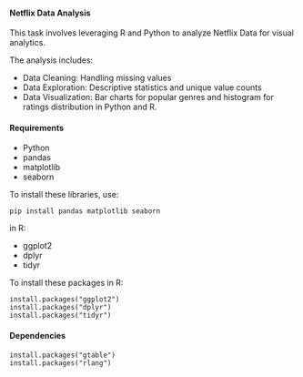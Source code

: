 #### Netflix Data Analysis
This task involves leveraging R and Python to analyze Netflix Data for visual analytics. 

The analysis includes:

* Data Cleaning: Handling missing values
* Data Exploration: Descriptive statistics and unique value counts
* Data Visualization: Bar charts for popular genres and histogram for ratings distribution in Python and R.

#### Requirements
* Python
* pandas
* matplotlib
* seaborn

To install these libraries, use:

```console
pip install pandas matplotlib seaborn

```
in R:

* ggplot2
* dplyr
* tidyr

To install these packages in R:

```console
install.packages("ggplot2")
install.packages("dplyr")
install.packages("tidyr")

```
#### Dependencies
```console
install.packages("gtable")
install.packages("rlang")
```
